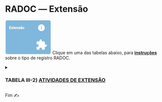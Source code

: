 # RADOC &#x2015; Extensão

<img src="../media/painel-extensao.jpg" width="150"> Clique em uma das tabelas abaixo, para <ins>**instruções**</ins> sobre o tipo de registro RADOC.

<details><summary><H3><b>TABELA III-2) <ins>ATIVIDADES DE EXTENSÃO</ins></H3></b></summary>
  
|Item|Descrição|Pontos|**_Link_ para Instruções**|
|-|-|-|-|
|1|Coordenador de projeto conjuntos de pesquisa e cooperação científica (tipo PRODOC, PROCAD, PNPD, entre outros) e de cursos MINTER e DINTER aprovados por órgãos oficiais de fomento|10<br>(para 12 meses)|[Registro oriundo de Portaria](./fonte-portaria.md)|
|2|Coordenador de projeto de pesquisa ou inovação aprovado com comprovação de financiamento (exceto para os que são exclusivamente destinado a bolsas)|10<br>(para 12 meses)|[Registro importado de Sistemas UFG](./fonte-sistema.md)|
|2|Coordenador de projeto de pesquisa ou inovação aprovado sem financiamento|5<br>(para 12 meses)<br>(máx. 10)|[Registro importado de Sistemas UFG](./fonte-sistema.md)|
</details>

Fim &#9997;
